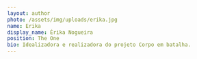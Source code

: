```yaml
---
layout: author
photo: /assets/img/uploads/erika.jpg
name: Erika
display_name: Érika Nogueira
position: The One
bio: Idealizadora e realizadora do projeto Corpo em batalha.
---
```

